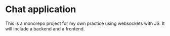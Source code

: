 # Chat application

This is a monorepo project for my own practice using websockets with JS. 
It will include a backend and a frontend.